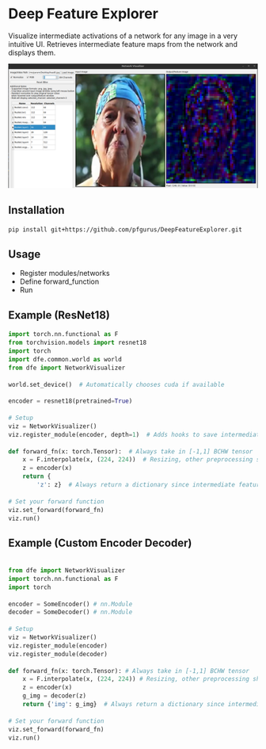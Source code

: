 # Deep Feature Explorer
Visualize intermediate activations of a network for any image in a very intuitive UI. Retrieves intermediate 
feature maps from the network and displays them. 

![GUI Screenshot](./assets/screenshot.png)


## Installation
```bash
pip install git+https://github.com/pfgurus/DeepFeatureExplorer.git
```

## Usage
- Register modules/networks
- Define forward_function
- Run

## Example (ResNet18)
```python
import torch.nn.functional as F
from torchvision.models import resnet18
import torch
import dfe.common.world as world
from dfe import NetworkVisualizer

world.set_device()  # Automatically chooses cuda if available

encoder = resnet18(pretrained=True)

# Setup
viz = NetworkVisualizer()
viz.register_module(encoder, depth=1)  # Adds hooks to save intermediate outputs, depth = 2 for two level deep children

def forward_fn(x: torch.Tensor):  # Always take in [-1,1] BCHW tensor
    x = F.interpolate(x, (224, 224))  # Resizing, other preprocessing should be done here
    z = encoder(x)
    return {
        'z': z}  # Always return a dictionary since intermediate feature maps are added to this

# Set your forward function
viz.set_forward(forward_fn)
viz.run()
```

## Example (Custom Encoder Decoder)
```python

from dfe import NetworkVisualizer
import torch.nn.functional as F
import torch

encoder = SomeEncoder() # nn.Module
decoder = SomeDecoder() # nn.Module

# Setup
viz = NetworkVisualizer()
viz.register_module(encoder)
viz.register_module(decoder)

def forward_fn(x: torch.Tensor): # Always take in [-1,1] BCHW tensor
    x = F.interpolate(x, (224, 224)) # Resizing, other preprocessing should be done here
    z = encoder(x)
    g_img = decoder(z)
    return {'img': g_img}  # Always return a dictionary since intermediate feature maps are added to this

# Set your forward function
viz.set_forward(forward_fn)
viz.run()
```